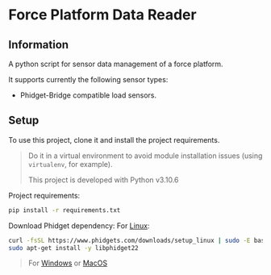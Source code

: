 # Force Platform Data Reader

## Information
A python script for sensor data management of a force platform.

It supports currently the following sensor types:
- Phidget-Bridge compatible load sensors.

## Setup
To use this project, clone it and install the project requirements.
> Do it in a virtual environment to avoid module installation issues (using `virtualenv`, for example).
> 
> This project is developed with Python v3.10.6

Project requirements:
```bash
pip install -r requirements.txt
```

Download Phidget dependency:
For [Linux](https://www.phidgets.com/docs/OS_-_Linux#Quick_Downloads):
```bash
curl -fsSL https://www.phidgets.com/downloads/setup_linux | sudo -E bash - &&\
sudo apt-get install -y libphidget22
```
> For [Windows](https://www.phidgets.com/docs/OS_-_Windows#Quick_Downloads) or [MacOS](https://www.phidgets.com/docs/OS_-_macOS#Quick_Downloads)